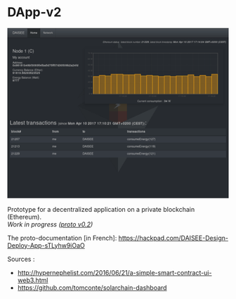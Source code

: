 # DApp-v2

![Snapshot](images/DApp.png)

Prototype for a decentralized application on a private blockchain (Ethereum).   
_Work in progress ([proto v0.2](https://github.com/DAISEE/Prototypes#prototype-v02))_

The proto-documentation [in French]: https://hackpad.com/DAISEE-Design-Deploy-App-sTLyhw9iOaO

Sources :
* http://hypernephelist.com/2016/06/21/a-simple-smart-contract-ui-web3.html
* https://github.com/tomconte/solarchain-dashboard
